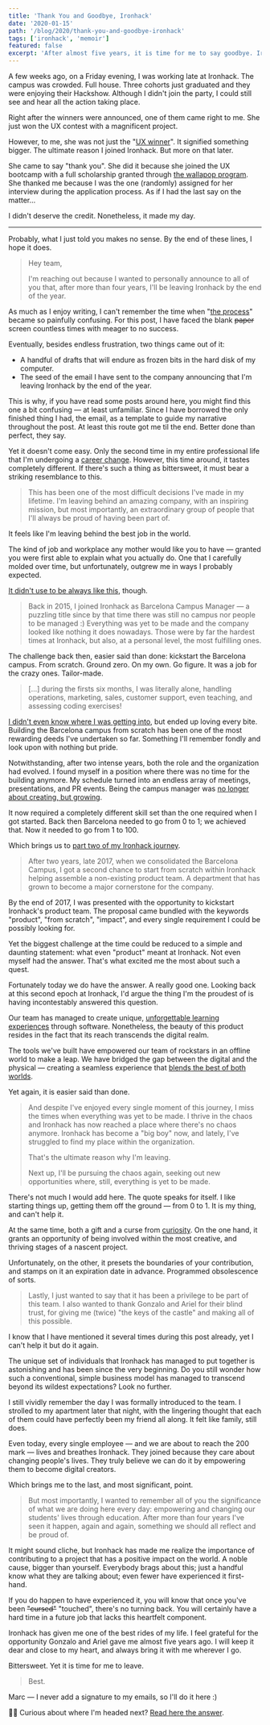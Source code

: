 ```yaml
---
title: 'Thank You and Goodbye, Ironhack'
date: '2020-01-15'
path: '/blog/2020/thank-you-and-goodbye-ironhack'
tags: ['ironhack', 'memoir']
featured: false
excerpt: 'After almost five years, it is time for me to say goodbye. Ironhack has given me one of the best rides of my life. Unfortunately, it has also become a "big boy", and I miss the times when everything was yet to be made.'
---
```


A few weeks ago, on a Friday evening, I was working late at Ironhack. The campus was crowded. Full house. Three cohorts just graduated and they were enjoying their Hackshow. Although I didn't join the party, I could still see and hear all the action taking place.

Right after the winners were announced, one of them came right to me. She just won the UX contest with a magnificent project.

However, to me, she was not just the "[UX winner](/blog/2016/designer-i-wanted-to-be)". It signified something bigger. The ultimate reason I joined Ironhack. But more on that later.

She came to say "thank you". She did it because she joined the UX bootcamp with a full scholarship granted through [the wallapop program](https://www.genbeta.com/actualidad/wallapop-y-ironhack-ofreceran-200-000-euros-en-becas-para-formar-a-100-mujeres-en-tecnologia). She thanked me because I was the one (randomly) assigned for her interview during the application process. As if I had the last say on the matter...

I didn't deserve the credit. Nonetheless, it made my day.

---

Probably, what I just told you makes no sense. By the end of these lines, I hope it does.

> Hey team,
>
> I'm reaching out because I wanted to personally announce to all of you that, after more than four years, I'll be leaving Ironhack by the end of the year.

As much as I enjoy writing, I can't remember the time when "[the process](/blog/2018/war-of-art)" became so painfully confusing. For this post, I have faced the blank ~~paper~~ screen countless times with meager to no success.

Eventually, besides endless frustration, two things came out of it:

- A handful of drafts that will endure as frozen bits in the hard disk of my computer.
- The seed of the email I have sent to the company announcing that I'm leaving Ironhack by the end of the year.

This is why, if you have read some posts around here, you might find this one a bit confusing — at least unfamiliar. Since I have borrowed the only finished thing I had, the email, as a template to guide my narrative throughout the post. At least this route got me til the end. Better done than perfect, they say.

Yet it doesn't come easy. Only the second time in my entire professional life that I'm undergoing a [career change](/blog/2015/stepping-down). However, this time around, it tastes completely different. If there's such a thing as bittersweet, it must bear a striking resemblance to this.

> This has been one of the most difficult decisions I've made in my lifetime. I'm leaving behind an amazing company, with an inspiring mission, but most importantly, an extraordinary group of people that I'll always be proud of having been part of.

It feels like I'm leaving behind the best job in the world.

The kind of job and workplace any mother would like you to have — granted you were first able to explain what you actually do. One that I carefully molded over time, but unfortunately, outgrew me in ways I probably expected.

[It didn't use to be always like this](/blog/2015/hi-from-ironhack), though.

> Back in 2015, I joined Ironhack as Barcelona Campus Manager — a puzzling title since by that time there was still no campus nor people to be managed :) Everything was yet to be made and the company looked like nothing it does nowadays. Those were by far the hardest times at Ironhack, but also, at a personal level, the most fulfilling ones.

The challenge back then, easier said than done: kickstart the Barcelona campus. From scratch. Ground zero. On my own. Go figure. It was a job for the crazy ones. Tailor-made.

> [...] during the firsts six months, I was literally alone, handling operations, marketing, sales, customer support, even teaching, and assessing coding exercises!

[I didn't even know where I was getting into](/blog/2016/the-power-of-not-knowing), but ended up loving every bite. Building the Barcelona campus from scratch has been one of the most rewarding deeds I've undertaken so far. Something I'll remember fondly and look upon with nothing but pride.

Notwithstanding, after two intense years, both the role and the organization had evolved. I found myself in a position where there was no time for the building anymore. My schedule turned into an endless array of meetings, presentations, and PR events. Being the campus manager was [no longer about creating, but growing](/blog/2015/lifestyle-business).

It now required a completely different skill set than the one required when I got started. Back then Barcelona needed to go from 0 to 1; we achieved that. Now it needed to go from 1 to 100.

Which brings us to [part two of my Ironhack journey](/blog/2017/back-to-product).

> After two years, late 2017, when we consolidated the Barcelona Campus, I got a second chance to start from scratch within Ironhack helping assemble a non-existing product team. A department that has grown to become a major cornerstone for the company.

By the end of 2017, I was presented with the opportunity to kickstart Ironhack's product team. The proposal came bundled with the keywords "product", "from scratch", "impact", and every single requirement I could be possibly looking for.

Yet the biggest challenge at the time could be reduced to a simple and daunting statement: what even "product" meant at Ironhack. Not even myself had the answer. That's what excited me the most about such a quest.

Fortunately today we do have the answer. A really good one. Looking back at this second epoch at Ironhack, I'd argue the thing I'm the proudest of is having incontestably answered this question.

Our team has managed to create unique, [unforgettable learning experiences](/blog/2016/ironhack-experience) through software. Nonetheless, the beauty of this product resides in the fact that its reach transcends the digital realm.

The tools we've built have empowered our team of rockstars in an offline world to make a leap. We have bridged the gap between the digital and the physical — creating a seamless experience that [blends the best of both worlds](/blog/2017/alignment).

Yet again, it is easier said than done.

> And despite I've enjoyed every single moment of this journey, I miss the times when everything was yet to be made. I thrive in the chaos and Ironhack has now reached a place where there's no chaos anymore. Ironhack has become a "big boy" now, and lately, I've struggled to find my place within the organization.
>
> That's the ultimate reason why I'm leaving.
>
> Next up, I'll be pursuing the chaos again, seeking out new opportunities where, still, everything is yet to be made.

There's not much I would add here. The quote speaks for itself. I like starting things up, getting them off the ground — from 0 to 1. It is my thing, and can't help it.

At the same time, both a gift and a curse from [curiosity](/blog/2017/curiosity-trumps-everything). On the one hand, it grants an opportunity of being involved within the most creative, and thriving stages of a nascent project.

Unfortunately, on the other, it presets the boundaries of your contribution, and stamps on it an expiration date in advance. Programmed obsolescence of sorts.

> Lastly, I just wanted to say that it has been a privilege to be part of this team. I also wanted to thank Gonzalo and Ariel for their blind trust, for giving me (twice) "the keys of the castle" and making all of this possible.

I know that I have mentioned it several times during this post already, yet I can't help it but do it again.

The unique set of individuals that Ironhack has managed to put together is astonishing and has been since the very beginning. Do you still wonder how such a conventional, simple business model has managed to transcend beyond its wildest expectations? Look no further.

I still vividly remember the day I was formally introduced to the team. I strolled to my apartment later that night, with the lingering thought that each of them could have perfectly been my friend all along. It felt like family, still does.

Even today, every single employee — and we are about to reach the 200 mark — lives and breathes Ironhack. They joined because they care about changing people's lives. They truly believe we can do it by empowering them to become digital creators.

Which brings me to the last, and most significant, point.

> But most importantly, I wanted to remember all of you the significance of what we are doing here every day: empowering and changing our students' lives through education. After more than four years I've seen it happen, again and again, something we should all reflect and be proud of.

It might sound cliche, but Ironhack has made me realize the importance of contributing to a project that has a positive impact on the world. A noble cause, bigger than yourself. Everybody brags about this; just a handful know what they are talking about; even fewer have experienced it first-hand.

If you do happen to have experienced it, you will know that once you've been ~~"cursed"~~ "touched", there's no turning back. You will certainly have a hard time in a future job that lacks this heartfelt component.

Ironhack has given me one of the best rides of my life. I feel grateful for the opportunity Gonzalo and Ariel gave me almost five years ago. I will keep it dear and close to my heart, and always bring it with me wherever I go.

Bittersweet. Yet it is time for me to leave.

> Best.

Marc — I never add a signature to my emails, so I'll do it here :)

🙋‍♂️ Curious about where I'm headed next? [Read here the answer](/blog/2020/hi-from-gamestry).
